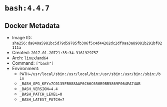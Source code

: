 # `bash:4.4.7`

## Docker Metadata

- Image ID: `sha256:da840a5981bc5d79d59785fb306f5c4d44202dc2df0aa3a89081b291bf02111a`
- Created: `2017-01-20T21:35:34.316192975Z`
- Arch: `linux`/`amd64`
- Command: `["bash"]`
- Environment:
  - `PATH=/usr/local/sbin:/usr/local/bin:/usr/sbin:/usr/bin:/sbin:/bin`
  - `_BASH_GPG_KEY=7C0135FB088AAF6C66C650B9BB5869F064EA74AB`
  - `_BASH_VERSION=4.4`
  - `_BASH_PATCH_LEVEL=0`
  - `_BASH_LATEST_PATCH=7`
